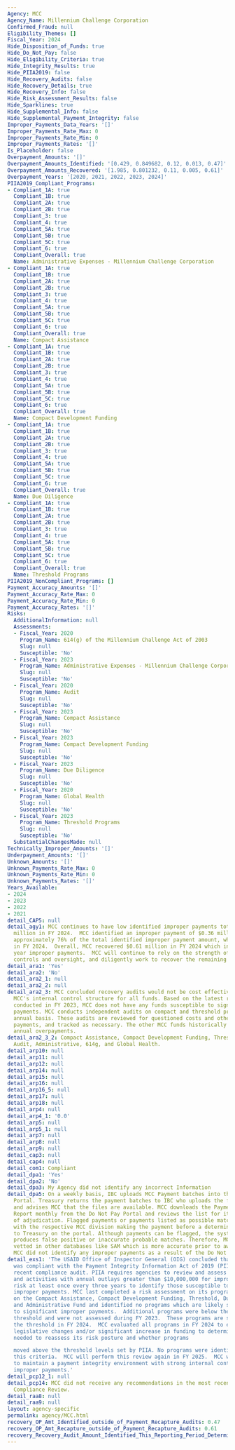 ```yaml
---
Agency: MCC
Agency_Name: Millennium Challenge Corporation
Confirmed_Fraud: null
Eligibility_Themes: []
Fiscal_Year: 2024
Hide_Disposition_of_Funds: true
Hide_Do_Not_Pay: false
Hide_Eligibility_Criteria: true
Hide_Integrity_Results: true
Hide_PIIA2019: false
Hide_Recovery_Audits: false
Hide_Recovery_Details: true
Hide_Recovery_Info: false
Hide_Risk_Assessment_Results: false
Hide_Sparklines: true
Hide_Supplemental_Info: false
Hide_Supplemental_Payment_Integrity: false
Improper_Payments_Data_Years: '[]'
Improper_Payments_Rate_Max: 0
Improper_Payments_Rate_Min: 0
Improper_Payments_Rates: '[]'
Is_Placeholder: false
Overpayment_Amounts: '[]'
Overpayment_Amounts_Identified: '[0.429, 0.849682, 0.12, 0.013, 0.47]'
Overpayment_Amounts_Recovered: '[1.985, 0.801232, 0.11, 0.005, 0.61]'
Overpayment_Years: '[2020, 2021, 2022, 2023, 2024]'
PIIA2019_Compliant_Programs:
- Compliant_1A: true
  Compliant_1B: true
  Compliant_2A: true
  Compliant_2B: true
  Compliant_3: true
  Compliant_4: true
  Compliant_5A: true
  Compliant_5B: true
  Compliant_5C: true
  Compliant_6: true
  Compliant_Overall: true
  Name: Administrative Expenses - Millennium Challenge Corporation
- Compliant_1A: true
  Compliant_1B: true
  Compliant_2A: true
  Compliant_2B: true
  Compliant_3: true
  Compliant_4: true
  Compliant_5A: true
  Compliant_5B: true
  Compliant_5C: true
  Compliant_6: true
  Compliant_Overall: true
  Name: Compact Assistance
- Compliant_1A: true
  Compliant_1B: true
  Compliant_2A: true
  Compliant_2B: true
  Compliant_3: true
  Compliant_4: true
  Compliant_5A: true
  Compliant_5B: true
  Compliant_5C: true
  Compliant_6: true
  Compliant_Overall: true
  Name: Compact Development Funding
- Compliant_1A: true
  Compliant_1B: true
  Compliant_2A: true
  Compliant_2B: true
  Compliant_3: true
  Compliant_4: true
  Compliant_5A: true
  Compliant_5B: true
  Compliant_5C: true
  Compliant_6: true
  Compliant_Overall: true
  Name: Due Diligence
- Compliant_1A: true
  Compliant_1B: true
  Compliant_2A: true
  Compliant_2B: true
  Compliant_3: true
  Compliant_4: true
  Compliant_5A: true
  Compliant_5B: true
  Compliant_5C: true
  Compliant_6: true
  Compliant_Overall: true
  Name: Threshold Programs
PIIA2019_NonCompliant_Programs: []
Payment_Accuracy_Amounts: '[]'
Payment_Accuracy_Rate_Max: 0
Payment_Accuracy_Rate_Min: 0
Payment_Accuracy_Rates: '[]'
Risks:
  AdditionalInformation: null
  Assessments:
  - Fiscal_Year: 2020
    Program_Name: 614(g) of the Millennium Challenge Act of 2003
    Slug: null
    Susceptible: 'No'
  - Fiscal_Year: 2023
    Program_Name: Administrative Expenses - Millennium Challenge Corporation
    Slug: null
    Susceptible: 'No'
  - Fiscal_Year: 2020
    Program_Name: Audit
    Slug: null
    Susceptible: 'No'
  - Fiscal_Year: 2023
    Program_Name: Compact Assistance
    Slug: null
    Susceptible: 'No'
  - Fiscal_Year: 2023
    Program_Name: Compact Development Funding
    Slug: null
    Susceptible: 'No'
  - Fiscal_Year: 2023
    Program_Name: Due Diligence
    Slug: null
    Susceptible: 'No'
  - Fiscal_Year: 2020
    Program_Name: Global Health
    Slug: null
    Susceptible: 'No'
  - Fiscal_Year: 2023
    Program_Name: Threshold Programs
    Slug: null
    Susceptible: 'No'
  SubstantialChangesMade: null
Technically_Improper_Amounts: '[]'
Underpayment_Amounts: '[]'
Unknown_Amounts: '[]'
Unknown_Payments_Rate_Max: 0
Unknown_Payments_Rate_Min: 0
Unknown_Payments_Rates: '[]'
Years_Available:
- 2024
- 2023
- 2022
- 2021
detail_CAP5: null
detail_agy1: MCC continues to have low identified improper payments totaling $0.47
  million in FY 2024.  MCC identified an improper payment of $0.36 million, comprising
  approximately 76% of the total identified improper payment amount, which was recovered
  in FY 2024.  Overall, MCC recovered $0.61 million in FY 2024 which included prior
  year improper payments.  MCC will continue to rely on the strength of MCC's internal
  controls and oversight, and diligently work to recover the remaining funds.
detail_ara1: 'Yes'
detail_ara2: 'No'
detail_ara2_1: null
detail_ara2_2: null
detail_ara2_3: MCC concluded recovery audits would not be cost effective and benefit
  MCC's internal control structure for all funds. Based on the latest risk assessments
  conducted in FY 2023, MCC does not have any funds susceptible to significant improper
  payments. MCC conducts independent audits on compact and threshold programs on an
  annual basis. These audits are reviewed for questioned costs and other improper
  payments, and tracked as necessary. The other MCC funds historically have very low
  annual overpayments.
detail_ara2_3_2: Compact Assistance, Compact Development Funding, Threshold, Due Diligence,
  Audit, Administrative, 614g, and Global Health.
detail_arp10: null
detail_arp11: null
detail_arp12: null
detail_arp14: null
detail_arp15: null
detail_arp16: null
detail_arp16_5: null
detail_arp17: null
detail_arp18: null
detail_arp4: null
detail_arp4_1: '0.0'
detail_arp5: null
detail_arp5_1: null
detail_arp7: null
detail_arp8: null
detail_arp9: null
detail_cap3: null
detail_cap4: null
detail_com1: Compliant
detail_dpa1: 'Yes'
detail_dpa2: 'No'
detail_dpa3: My Agency did not identify any incorrect Information
detail_dpa5: On a weekly basis, IBC uploads MCC Payment batches into the Do Not Pay
  Portal. Treasury returns the payment batches to IBC who uploads the files in Oracle
  and advises MCC that the files are available. MCC downloads the Payment Activity
  Report monthly from the Do Not Pay Portal and reviews the list for items in need
  of adjudication. Flagged payments or payments listed as possible matches are reviewed
  with the respective MCC division making the payment before a determination is reported
  to Treasury on the portal. Although payments can be flagged, the system often either
  produces false positive or inaccurate probable matches. Therefore, MCC vendors are
  vetted in other databases like SAM which is more accurate prior to award and payments.
  MCC did not identify any improper payments as a result of the Do Not Pay Initiative.
detail_exs1: 'The USAID Office of Inspector General (OIG) concluded that the agency
  was compliant with the Payment Integrity Information Act of 2019 (PIIA) in the most
  recent compliance audit. PIIA requires agencies to review and assess all programs
  and activities with annual outlays greater than $10,000,000 for improper payment
  risk at least once every three years to identify those susceptible to significant
  improper payments. MCC last completed a risk assessment on its programs in FY 2023
  on the Compact Assistance, Compact Development Funding, Threshold, Due Diligence,
  and Administrative Fund and identified no programs which are likely susceptible
  to significant improper payments.  Additional programs were below the $10 million
  threshold and were not assessed during FY 2023.  These programs are still under
  the threshold in FY 2024.  MCC evaluated all programs in FY 2024 to ensure no significant
  legislative changes and/or significant increase in funding to determine if the agency
  needed to reassess its risk posture and whether programs

  moved above the threshold levels set by PIIA. No programs were identified meeting
  this criteria.  MCC will perform this review again in FY 2025.  MCC will continue
  to maintain a payment integrity environment with strong internal controls and low
  improper payments.'
detail_pcp12_1: null
detail_pcp14: MCC did not receive any recommendations in the most recent OIG PIIA
  Compliance Review.
detail_raa8: null
detail_raa9: null
layout: agency-specific
permalink: agency/MCC.html
recovery_OP_Amt_Identified_outside_of_Payment_Recapture_Audits: 0.47
recovery_OP_Amt_Recapture_outside_of_Payment_Recapture_Audits: 0.61
recovery_Recovery_Audit_Amount_Identified_This_Reporting_Period_Determined_Not_Collectable_Rate: 0.0
---
```

